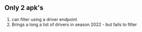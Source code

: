 ## Only 2 apk's 

1. can filter using a driver endpoint
2. Brings a long a list of drivers in season 2022 - but fails to filter


